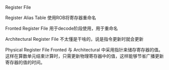 Register File

Register Alias Table
使用ROB将寄存器重命名

Fronted Register File
用于decode阶段使用，用于重命名

Architectural Register File
不太懂是干啥的，说是指令更新时就会更新

Physical Register File
Fronted 与 Architectural 中采用指针来储存寄存器的值。这样在算数单元结束计算时，只需更新物理寄存器中的值，这样能够节省广播更新寄存器的值的时间。